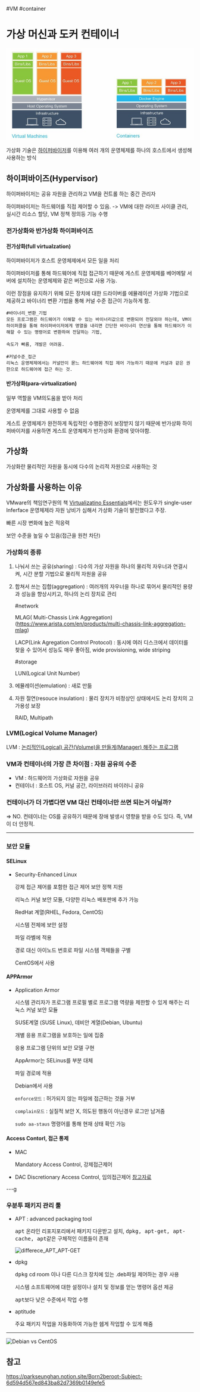#VM
#container
# 가상 머신과 도커 컨테이너

![](2022-05-19-16-31-00.png)

가상화 기술은 [하이퍼바이저](https://www.redhat.com/ko/topics/virtualization/what-is-a-hypervisor)를 이용해 여러 개의 운영체제를 하나의 호스트에서 생성해 사용하는 방식

## 하이퍼바이즈(Hypervisor)

하이퍼바이저는 공유 자원을 관리하고 VM을 컨트롤 하는 중간 관리자

하이퍼바이저는 하드웨어를 직접 제어할 수 있음. -> VM에 대한 라이프 사이클 관리, 실시간 리소스 할당, VM 정책 정의등 기능 수행

### 전가상화와 반가상화 하이퍼바이즈

#### 전가상화(full virtualzation)

하이퍼바이저가 호스트 운영체제에서 모든 일을 처리

하이퍼바이저를 통해 하드웨어에 직접 접근하기 때문에 게스트 운영체제를 베어메탈 서버에 설치하는 운영체제와 같은 버전으로 사용 가능.

이런 장점을 유지하기 위해 모든 장치에 대한 드라이버를 에뮬레이션 가상화 기법으로 제공하고 바이너리 변환 기법을 통해 커널 수준 접근이 가능하게 함.

    #바이너리_변환_기법
    모든 프로그램은 하드웨어가 이해할 수 있는 바이너리값으로 변환되어 전달외야 하는데, VM이 하이퍼콜을 통해 하이퍼바이저에게 명열을 내리면 간단한 바이너리 연산을 통해 하드웨어가 이해할 수 있는 명령어로 변환하여 전달하는 기법,

    속도가 빠름, 개발은 어려움.

    #커널수준_접근
    리눅스 운영체제에서는 커널만이 몯느 하드웨어에 직접 제어 가능하기 때문에 커널과 같은 권한으로 하드웨어에 접근 하는 것.

#### 반가상화(para-virtualization)

일부 역할을 VM의도움을 받아 처리

운영체제를 그대로 사용할 수 없음

게스트 운영체제가 완전하게 독립적인 수행환경이 보장받지 않기 때문에 반가상화 하이퍼바이저를 사용하면 게스트 운영체제가 반가상화 환경에 맞아야함.

## 가상화

가상화란 물리적인 자원을 동시에 다수의 논리적 자원으로 사용하는 것

## 가상화를 사용하는 이유

VMware의 책임연구원의 책 [Virtualizatino Essentials](https://iran-lms.com/images/images/Books/PDF/Virtualization-Essentials-Sybex-2016.pdf)에서는 원도우가 single-user Inferface 운영체제라 자원 낭비가 심해서 가상화 기술이 발전했다고 주장.

빠른 시장 변화에 높은 적응력

보안 수준을 높일 수 있음(접근을 원천 차단)

### 가상화의 종류

1.  나눠서 쓰는 공유(sharing) : 다수의 가상 자원을 하나의 물리적 자우너과 연결시켜, 시간 분할 기법으로 물리적 자원을 공유
2.  합쳐서 쓰는 집합(aggregation) : 여러개의 자우너을 하나로 묶어서 물리적인 용량과 성능을 향상시키고, 하나의 논리 장치로 관리

    #network

    MLAG( Multi-Chassis Link Aggregation)(https://www.arista.com/en/products/multi-chassis-link-aggregation-mlag)

    LACP(Link Agregation Control Protocol) : 동시에 여러 디스크에서 데이터를 찾을 수 있어서 성능도 매우 좋아짐, wide provisioning, wide striping

    #storage

    LUN(Logical Unit Number)

3.  에뮬레이션(emulation) : 새로 만듦
4.  자원 절연(resouce insulation) : 물리 장치가 비정상인 상태에서도 논리 장치의 고가용성 보장

    RAID, Multipath

### LVM(Logical Volume Manager)

LVM : [논리적인(Logical) 공간(Volume)을 만들게(Manager) 해주는 프로그램](https://mamu2830.blogspot.com/2019/12/lvmpv-vg-lv-pe-lvm.html)

### VM과 컨테이너의 가장 큰 차이점 : 자원 공유의 수준

- VM : 하드웨어의 가상화로 자원을 공유
- 컨테이너 : 호스트 OS, 커널 공간, 라이브러리 바이러니 공유

### 컨테이너가 더 가볍다면 VM 대신 컨테이너만 쓰면 되는거 아닐까?

=> NO. 컨테이너는 OS를 공유하기 때문에 장애 발생시 영향을 받을 수도 있다. 즉, VM이 더 안정적.

---

### 보안 모듈

#### SELinux

- Security-Enhanced Linux

  강제 접근 제어를 포함한 접근 제어 보안 정책 지원

  리눅스 커널 보안 모듈, 다양한 리눅스 배포판에 추가 가능

  RedHat 계열(RHEL, Fedora, CentOS)

  시스템 전체에 보안 설정

  파일 라벨에 적용

  경로 대신 아이노드 번호로 파일 시스템 객체들을 구별

  CentOS에서 사용

#### APPArmor

- Application Armor

  시스템 관리자가 프로그램 프로필 별로 프로그램 역량을 제한할 수 있게 해주는 리눅스 커널 보안 모듈

  SUSE계열 (SUSE Linux), 데비안 계열(Debian, Ubuntu)

  개별 응용 프로그램을 보호하는 일에 집중

  응용 프로그램 단위의 보안 모델 구현

  AppArmor는 SELinus를 부분 대체

  파일 경로에 적용

  Debian에서 사용

  `enforce모드` : 허가되지 않는 파일에 접근하는 것을 거부

  `complain모드` : 실질적 보안 X, 의도된 행동이 아닌경우 로그만 남겨줌

  `sudo aa-staus` 명령어를 통해 현재 상태 확인 가능

#### Access Contorl, 접근 통제

- MAC

  Mandatory Access Control, 강제접근제어

- DAC
  Discretionary Access Control, 임의접근제어
  [참고자료](https://www.lesstif.com/ws/access-control-dac-mac-43843837.html)

---g

### 우분투 패키지 관리 툴

- APT : advanced packaging tool

  <kbd>apt</kbd> 온라인 리포지포리에서 패키지 다운받고 설치, <kbd>dpkg, apt-get, apt-cache, apt</kbd>같은 구체적인 이름들이 존재

  ![differece_APT_APT-GET](https://media.geeksforgeeks.org/wp-content/uploads/20200707200921/apt1.png)

- dpkg

  <kbd>dpkg</kbd> cd room 이나 다른 디스크 장치에 있는 .deb파일 제어하는 경우 사용

  시스템 소프트웨어에 대한 설정이나 설치 및 정보를 얻는 명령어 옵션 제공

  <kbd>apt</kbd>보다 낮은 수준에서 작업 수행

- aptitude

  주요 패키지 작업을 자동화하여 가능한 쉡게 작업할 수 있게 해줌

---

![Debian vs CentOS](https://cdn.educba.com/academy/wp-content/uploads/2018/09/CentOS-vs-Debian-1.jpg)

## 참고

https://parkseunghan.notion.site/Born2beroot-Subject-6d594d567ed843ba82d7369b0149efe5
